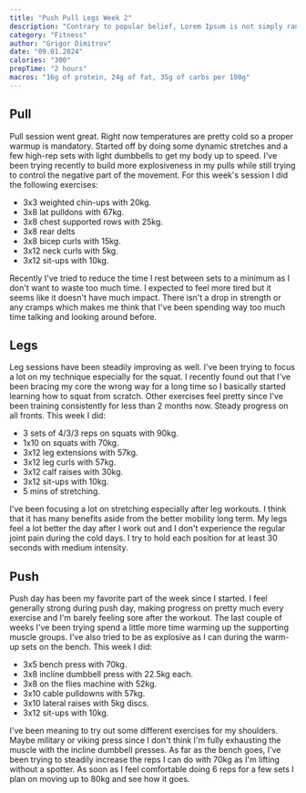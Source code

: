 ```yaml
---
title: "Push Pull Legs Week 2"
description: "Contrary to popular belief, Lorem Ipsum is not simply random text. It has roots in a piece of classical Latin literature from 45 BC, making it over 2000 years old. Richard McClintock, a Latin professor at Hampden-Sydney College in Virginia, looked up one of the more obscure Latin words."
category: "Fitness"
author: "Grigor Dimitrov"
date: "09.01.2024"
calories: "300"
prepTime: "2 hours"
macros: "16g of protein, 24g of fat, 35g of carbs per 100g"
---
```


## **Pull**

Pull session went great. Right now temperatures are pretty cold so a proper warmup is mandatory. Started off by doing some dynamic stretches and a few high-rep sets with light dumbbells to get my body up to speed. I've been trying recently to build more explosiveness in my pulls while still trying to control the negative part of the movement. For this week's session I did the following exercises:

- 3x3 weighted chin-ups with 20kg.
- 3x8 lat pulldons with 67kg.
- 3x8 chest supported rows with 25kg.
- 3x8 rear delts
- 3x8 bicep curls with 15kg.
- 3x12 neck curls with 5kg.
- 3x12 sit-ups with 10kg.

Recently I've tried to reduce the time I rest between sets to a minimum as I don't want to waste too much time. I expected to feel more tired but it seems like it doesn't have much impact. There isn't a drop in strength or any cramps which makes me think that I've been spending way too much time talking and looking around before.

## **Legs**

Leg sessions have been steadily improving as well. I've been trying to focus a lot on my technique especially for the squat. I recently found out that I've been bracing my core the wrong way for a long time so I basically started learning how to squat from scratch. Other exercises feel pretty since I've been training consistently for less than 2 months now. Steady progress on all fronts. This week I did:

- 3 sets of 4/3/3 reps on squats with 90kg.
- 1x10 on squats with 70kg.
- 3x12 leg extensions with 57kg.
- 3x12 leg curls with 57kg.
- 3x12 calf raises with 30kg.
- 3x12 sit-ups with 10kg.
- 5 mins of stretching.

I've been focusing a lot on stretching especially after leg workouts. I think that it has many benefits aside from the better mobility long term. My legs feel a lot better the day after I work out and I don't experience the regular joint pain during the cold days. I try to hold each position for at least 30 seconds with medium intensity.

## **Push**

Push day has been my favorite part of the week since I started. I feel generally strong during push day, making progress on pretty much every exercise and I'm barely feeling sore after the workout. The last couple of weeks I've been trying spend a little more time warming up the supporting muscle groups. I've also tried to be as explosive as I can during the warm-up sets on the bench. This week I did:

- 3x5 bench press with 70kg.
- 3x8 incline dumbbell press with 22.5kg each.
- 3x8 on the flies machine with 52kg.
- 3x10 cable pulldowns with 57kg.
- 3x10 lateral raises with 5kg discs.
- 3x12 sit-ups with 10kg.

I've been meaning to try out some different exercises for my shoulders. Maybe military or viking press since I don't think I'm fully exhausting the muscle with the incline dumbbell presses. As far as the bench goes, I've been trying to steadily increase the reps I can do with 70kg as I'm lifting without a spotter. As soon as I feel comfortable doing 6 reps for a few sets I plan on moving up to 80kg and see how it goes.
